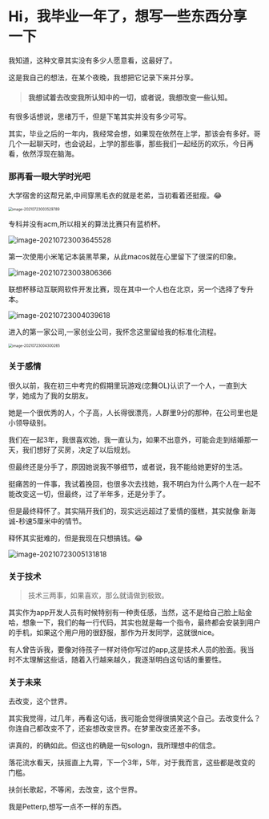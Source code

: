 # Hi，我毕业一年了，想写一些东西分享一下



我知道，这种文章其实没有多少人愿意看，这最好了。

这是我自己的想法，在某个夜晚，我想把它记录下来并分享。

> #### 我想试着去改变我所认知中的一切，或者说，我想改变一些认知。

有很多话想说，思绪万千，但是下笔其实并没有多少可写。



其实，毕业之后的一年内，我经常会想，如果现在依然在上学，那该会有多好。哥几个一起聊天时，也会说起，上学的那些事，那些我们一起经历的欢乐，今日再看，依然浮现在脑海。



### 那再看一眼大学时光吧

大学宿舍的这帮兄弟,中间穿黑毛衣的就是老弟，当初看着还挺瘦。😂

<img src="https://tva1.sinaimg.cn/large/008i3skNly1gsq76xy846j614z0u0ahy02.jpg" alt="image-20210723003529789" style="zoom:50%;" />



专科并没有acm,所以相关的算法比赛只有蓝桥杯。

![image-20210723003645528](https://tva1.sinaimg.cn/large/008i3skNly1gsq789laajj31j00oadoi.jpg)



第一次使用小米笔记本装黑苹果，从此macos就在心里留下了很深的印象。

![image-20210723003806366](https://tva1.sinaimg.cn/large/008i3skNly1gsq79nnsx4j61je0r8abt02.jpg)



联想杯移动互联网软件开发比赛，现在其中一个人也在北京，另一个选择了专升本。

![image-20210723004039618](https://tva1.sinaimg.cn/large/008i3skNly1gsq7cbhfcgj30ye0hwad6.jpg)



进入的第一家公司,一家创业公司，我怀念这里留给我的标准化流程。

<img src="https://tva1.sinaimg.cn/large/008i3skNly1gsq7er7sxgj30n610o77c.jpg" alt="image-20210723004300265" style="zoom:50%;" />





### 关于感情

很久以前，我在初三中考完的假期里玩游戏(恋舞OL)认识了一个人，一直到大学，她成为了我的女朋友。

她是一个很优秀的人，个子高，人长得很漂亮，人群里9分的那种，在公司里也是小领导级别。

我们在一起3年，我很喜欢她，我一直认为，如果不出意外，可能会走到结婚那一天，我们想好了买房，决定了以后规划。

但最终还是分手了，原因她说我不够细节，或者说，我不能给她更好的生活。

挺痛苦的一件事，我试着挽回，也很多次去找她，我不明白为什么两个人在一起不能改变这一切，但最终，过了半年多，还是分手了。

但是最终释怀了。其实隔开我们的，现实远远超过了爱情的蛋糕，其实就像 新海诚-秒速5厘米中的情节。

释怀其实挺难的，但是我现在只想搞钱。😂

![image-20210723005131818](https://tva1.sinaimg.cn/large/008i3skNly1gsq7nmf997j31kw0m6myf.jpg)





### 关于技术

> 技术三两事，如果喜欢，那么就请做到极致。

其实作为app开发人员有时候特别有一种责任感，当然，这不是给自己脸上贴金哈，想象一下，我们的每一行代码，其实也就是每一个指令，最终都会安装到用户的手机，如果这个用户用的很舒服，那作为开发同学，这就很nice。

有人曾告诉我，要像对待孩子一样对待你写过的app,这是技术人员的脸面。我当时不太理解这些话，随着入行越来越久，我逐渐明白这句话的重要性。



### 关于未来

去改变，这个世界。

其实我觉得，过几年，再看这句话，我可能会觉得很搞笑这个自己。去改变什么？你连自己都改变不了，还妄想改变世界。在梦里改变还差不多。

讲真的，的确如此。但这也的确是一句sologn，我所理想中的信念。





落花流水看天，扶摇直上九霄，下一个3年，5年，对于我而言，这些都是改变的门槛。

扶剑长歌起，不等闲，去改变，这个世界。

我是Petterp,想写一点不一样的东西。